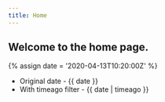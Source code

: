 ```yaml
---
title: Home
---
```


## Welcome to the home page.

{% assign date = '2020-04-13T10:20:00Z' %}

- Original date - {{ date }}
- With timeago filter - {{ date | timeago }}
